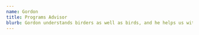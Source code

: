 ```yaml
---
name: Gordon
title: Programs Advisor
blurb: Gordon understands birders as well as birds, and he helps us with outreach to old and new AZFO members.
---
```

